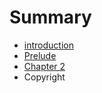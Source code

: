 # Summary

* [introduction](README.md)
* [Prelude](prelude.md)
* [Chapter 2](chapter2.md)
* Copyright

